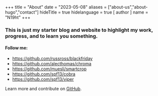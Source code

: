 +++
title = "About"
date = "2023-05-08"
aliases = ["about-us","about-hugo","contact"]
hideTitle = true
hidelanguage = true
[ author ]
  name = "N19ht"
+++

### This is just my starter blog and website to highlight my work, progress, and to learn you something.
 #### Follow me:
- https://github.com/russross/blackfriday
- https://github.com/alecthomas/chroma
- https://github.com/muesli/smartcrop
- https://github.com/spf13/cobra
- https://github.com/spf13/viper

Learn more and contribute on [GitHub](https://github.com/gohugoio).
